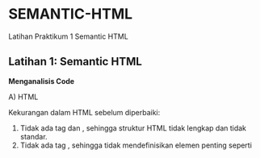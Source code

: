 # SEMANTIC-HTML
Latihan Praktikum 1 Semantic HTML

## Latihan 1: Semantic HTML
**Menganalisis Code**

A) HTML

   Kekurangan dalam HTML sebelum diperbaiki:

   1. Tidak ada tag <html> dan <body>, sehingga struktur HTML tidak lengkap dan tidak standar.
   2. Tidak ada tag <head>, sehingga tidak mendefinisikan elemen penting seperti <title>, <meta charset>, dan <meta viewport>.
   
   Efeknya: Website yang tidak memenuhi struktur standar mungkin tidak dirender dengan benar di beberapa browser atau mungkin memiliki masalah kompatibilitas.
  
   Setelah di perbaiki:
  
   1. Penambahan tag <html>, <head>, dan <body> membuat struktur lebih lengkap dan sesuai standar HTML5.
   2. Penggunaan tag <meta charset="UTF-8"> dan <meta name="viewport"> memastikan website tampil baik di berbagai perangkat, terutama pada tampilan mobile.
   3. Dengan adanya <link rel="stylesheet">, file CSS terpisah akan dihubungkan dengan benar, sehingga pemisahan antara konten (HTML) dan tampilan (CSS) lebih 
      terstruktur.

B) CSS

   Kekurangan dalam CSS sebelum diperbaiki

   1. Pada header, nav, section, footer { padding: 5px; }, pengaturan padding diterapkan secara langsung, tetapi bagian ini memiliki potensi untuk menyebabkan 
      konflik 
      saat CSS lebih kompleks.
   2. Struktur display: grid pada body sudah baik, tetapi deklarasi margin: 10px; tidak diulang pada versi yang diperbarui.

   Setelah di perbaiki:
   
   1. Penggunaan grid layout tetap sama, tetapi margin pada body dihapus. Hal ini bisa mengurangi jarak yang muncul pada pinggir konten, membuat tata letak lebih 
      presisi.
   2. Penulisan padding: 5; pada header, nav, section, footer ada kesalahan, karena harusnya padding: 5px;. Jika tidak diperbaiki, ini akan menyebabkan padding 
      tidak diterapkan dan elemen terlihat lebih rapat.
   3. Konsistensi dalam penamaan dan penggunaan kelas untuk menjaga struktur yang lebih rapi telah ditingkatkan dalam pembaruan ini.
